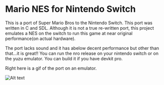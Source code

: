 # Mario NES for Nintendo Switch

This is a port of Super Mario Bros to the Nintendo Switch. This port was written in C and SDL. Although it is not a true re-written port, this project emulates a NES on the switch to run this game at near original performance(on actual hardware). 

The port lacks sound and it has abelow decent performance but other than that...it is great!! You can run the nro release on your nintendo switch or on the yuzu emulator. You can build it if you have devkit pro.

Right here is a gif of the port on an emulator.

![Alt text](Animation.gif?raw=true "Title")

